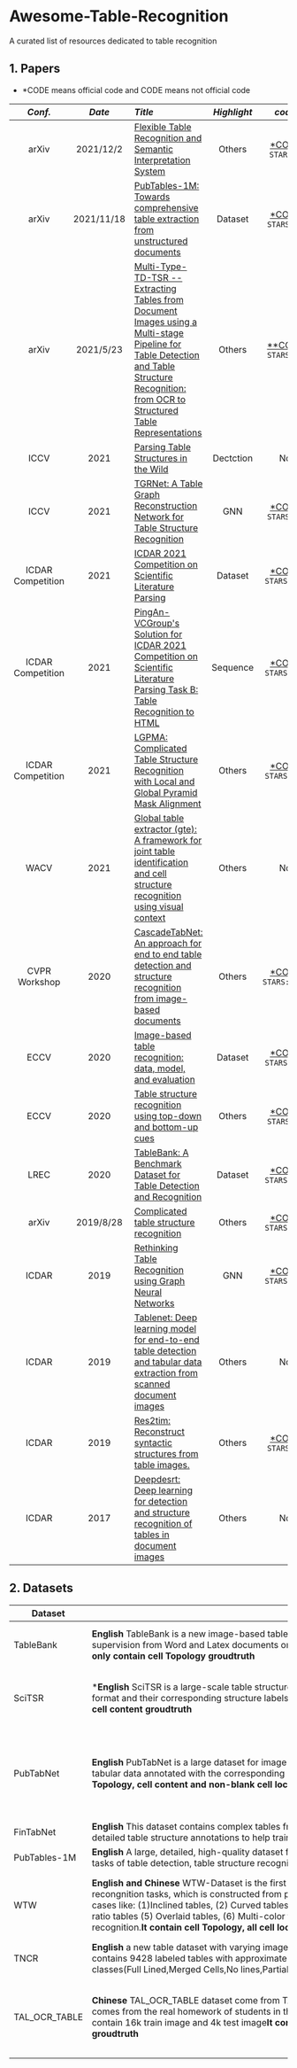 # Awesome-Table-Recognition
A curated list of resources dedicated to table recognition
## 1. Papers

* *CODE means official code and CODE means not official code

*Conf.* | *Date* | *Title* | *Highlight* | *code* |
:---: | :---: |:--- | :---: | :---: |
arXiv | 2021/12/2 |[Flexible Table Recognition and Semantic Interpretation System](https://arxiv.org/pdf/2105.11879v2.pdf) | Others | [*CODE](https://github.com/mnamysl/table-interpretation)<br>`STARS:0`  |
arXiv | 2021/11/18 |[PubTables-1M: Towards comprehensive table extraction from unstructured documents](https://arxiv.org/pdf/2110.00061v3.pdf) | Dataset | [*CODE](https://github.com/microsoft/table-transformer)<br>`STARS:94` |
arXiv | 2021/5/23 |[Multi-Type-TD-TSR -- Extracting Tables from Document Images using a Multi-stage Pipeline for Table Detection and Table Structure Recognition: from OCR to Structured Table Representations](https://arxiv.org/pdf/2105.11021.pdf) | Others | [**CODE](https://github.com/Psarpei/Multi-Type-TD-TSR)<br>`STARS:95`  |
ICCV | 2021 |[Parsing Table Structures in the Wild](https://openaccess.thecvf.com/content/ICCV2021/papers/Long_Parsing_Table_Structures_in_the_Wild_ICCV_2021_paper.pdf) | Dectction | No |
ICCV | 2021 |[TGRNet: A Table Graph Reconstruction Network for Table Structure Recognition](https://openaccess.thecvf.com/content/ICCV2021/papers/Xue_TGRNet_A_Table_Graph_Reconstruction_Network_for_Table_Structure_Recognition_ICCV_2021_paper.pdf) | GNN | [*CODE](https://github.com/xuewenyuan/TGRNet)<br>`STARS:40` |
ICDAR Competition | 2021 |[ICDAR 2021 Competition on Scientific Literature Parsing](https://arxiv.org/pdf/2106.14616v1.pdf) | Dataset | [*CODE](https://github.com/ibm-aur-nlp/PubLayNet)<br>`STARS:571` |
ICDAR Competition | 2021 |[PingAn-VCGroup's Solution for ICDAR 2021 Competition on Scientific Literature Parsing Task B: Table Recognition to HTML](https://arxiv.org/pdf/2105.01848v1.pdf) | Sequence | [*CODE](https://github.com/JiaquanYe/TableMASTER-mmocr)<br>`STARS:190` |
ICDAR Competition | 2021 |[LGPMA: Complicated Table Structure Recognition with Local and Global Pyramid Mask Alignment](https://arxiv.org/pdf/2105.06224.pdf) | Others | [*CODE](https://github.com/hikopensource/DAVAR-Lab-OCR)<br>`STARS:306` |
WACV | 2021 |[Global table extractor (gte): A framework for joint table identification and cell structure recognition using visual context](https://openaccess.thecvf.com/content/WACV2021/papers/Zheng_Global_Table_Extractor_GTE_A_Framework_for_Joint_Table_Identification_WACV_2021_paper.pdf) | Others | No |
CVPR Workshop | 2020 |[CascadeTabNet: An approach for end to end table detection and structure recognition from image-based documents](https://arxiv.org/pdf/2004.12629v2.pdf) | Others | [*CODE](https://github.com/DevashishPrasad/CascadeTabNet)<br>`STARS:1018` |
ECCV | 2020 |[Image-based table recognition: data, model, and evaluation](https://arxiv.org/pdf/1911.10683v5.pdf) | Dataset | [*CODE](https://github.com/ibm-aur-nlp/PubTabNet)<br>`STARS:229` |
ECCV | 2020 |[Table structure recognition using top-down and bottom-up cues](https://www.ecva.net/papers/eccv_2020/papers_ECCV/papers/123730069.pdf) | Others | [*CODE](https://github.com/sachinraja13/TabStructNet)<br>`STARS:96` |
LREC | 2020 |[TableBank: A Benchmark Dataset for Table Detection and Recognition](https://arxiv.org/abs/1903.01949) | Dataset | [*CODE](https://github.com/doc-analysis/TableBank)<br>`STARS:759` |
arXiv | 2019/8/28 |[Complicated table structure recognition](https://arxiv.org/pdf/1908.04729.pdf) | Others | [*CODE](https://github.com/Academic-Hammer/SciTSR)<br>`STARS:232`  |
ICDAR | 2019 |[Rethinking Table Recognition using Graph Neural Networks](https://arxiv.org/pdf/1905.13391v2.pdf) | GNN | [*CODE](https://github.com/shahrukhqasim/TIES-2.0)<br>`STARS:238` |
ICDAR | 2019 |[Tablenet: Deep learning model for end-to-end table detection and tabular data extraction from scanned document images](https://arxiv.org/pdf/2001.01469.pdf) | Others | No |
ICDAR | 2019 |[Res2tim: Reconstruct syntactic structures from table images.](https://ieeexplore.ieee.org/document/8978027) | Others | [*CODE](https://github.com/xuewenyuan/ReS2TIM)<br>`STARS:14` |
ICDAR | 2017 |[Deepdesrt: Deep learning for detection and structure recognition of tables in document images](https://www.dfki.de/fileadmin/user_upload/import/9672_PID4966073.pdf) | Others | No |

## 2. Datasets

|Dataset|Description|Highlight|dataset link|
|----|----|----|----|
|TableBank|<div style="width: 600pt">**English** TableBank is a new image-based table detection and recognition dataset built with novel weak supervision from Word and Latex documents on the internet, contains 417K high-quality labeled tables.**It only contain cell Topology groudtruth**</div>|cell Topology <br> table position|[TableBank](https://github.com/doc-analysis/TableBank)|
|SciTSR|<div style="width: 600pt">***English** SciTSR is a large-scale table structure recognition dataset, which contains 15,000 tables in PDF format and their corresponding structure labels obtained from LaTeX source files.**It contain cell Topology, cell content groudtruth**</div>|cell Topology <br> cell content  <br> table position|[SciTSR](https://github.com/Academic-Hammer/SciTSR)|
|PubTabNet|<div style="width: 600pt">**English** PubTabNet is a large dataset for image-based table recognition, containing 568k+ images of tabular data annotated with the corresponding HTML representation of the tables.**It contain cell Topology, cell content and non-blank cell location groudtruth**</div>|cell Topology <br> cell content  <br>non-blank cell location <br> table position|[PubTabNet](https://github.com/ibm-aur-nlp/PubTabNet)|
|FinTabNet|<div style="width: 600pt">**English** This dataset contains complex tables from the annual reports of S&P 500 companies with detailed table structure annotations to help train and test structure recognition.</div>|[FinTabNet](.)|[FinTabNet](https://developer.ibm.com/exchanges/data/all/fintabnet/)|
|PubTables-1M|<div style="width: 600pt">**English** A large, detailed, high-quality dataset for training and evaluating a wide variety of models for the tasks of table detection, table structure recognition, and functional analysis.</div>|[PubTables-1M](.)|[PubTables-1M](https://github.com/microsoft/table-transformer)|
|WTW|<div style="width: 600pt">**English and Chinese** WTW-Dataset is the first wild table dataset for table detection and table structure recongnition tasks, which is constructed from photoing, scanning and web pages, covers 7 challenging cases like: (1)Inclined tables, (2) Curved tables, (3) Occluded tables or blurredtables (4) Extreme aspect ratio tables (5) Overlaid tables, (6) Multi-color tables and (7) Irregular tables in table structure recognition.**It contain cell Topology, all cell location groudtruth**</div>|cell Topology <br>all cell location <br> table position|[WTW](https://github.com/wangwen-whu/wtw-dataset)|
|TNCR|<div style="width: 600pt">**English** a new table dataset with varying image quality collected from open access websites.TNCR contains 9428 labeled tables with approximately 6621 images.their classification into 5 different classes(Full Lined,Merged Cells,No lines,Partial Lined,Partial Lined Merged Cells).</div>|[TNCR](.)|[TNCR](https://github.com/abdoelsayed2016/TNCR_Dataset)|
|TAL_OCR_TABLE|<div style="width: 600pt">**Chinese** TAL_OCR_TABLE dataset come from TAL Form Recognition Technology Challenge.The data of comes from the real homework of students in the education scene and the scene of the test paper. It contain 16k train image and 4k test image**It contain cell Topology, cell content and all cell location groudtruth**</div>|cell Topology <br> cell content  <br>all cell location <br> table position|[TAL_OCR_TABLE](https://www.heywhale.com/home/competition/606d6fff0e04ac0017c3bf7f/content/1)|
